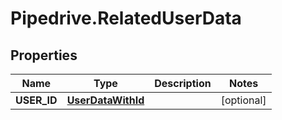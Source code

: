 # Pipedrive.RelatedUserData

## Properties

Name | Type | Description | Notes
------------ | ------------- | ------------- | -------------
**USER_ID** | [**UserDataWithId**](UserDataWithId.md) |  | [optional] 


